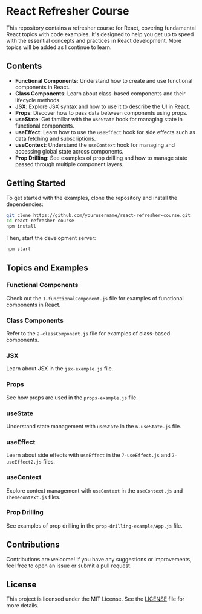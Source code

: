 
# React Refresher Course

This repository contains a refresher course for React, covering fundamental React topics with code examples. It's designed to help you get up to speed with the essential concepts and practices in React development. More topics will be added as I continue to learn.

## Contents

- **Functional Components**: Understand how to create and use functional components in React.
- **Class Components**: Learn about class-based components and their lifecycle methods.
- **JSX**: Explore JSX syntax and how to use it to describe the UI in React.
- **Props**: Discover how to pass data between components using props.
- **useState**: Get familiar with the `useState` hook for managing state in functional components.
- **useEffect**: Learn how to use the `useEffect` hook for side effects such as data fetching and subscriptions.
- **useContext**: Understand the `useContext` hook for managing and accessing global state across components.
- **Prop Drilling**: See examples of prop drilling and how to manage state passed through multiple component layers.

## Getting Started

To get started with the examples, clone the repository and install the dependencies:

```bash
git clone https://github.com/yourusername/react-refresher-course.git
cd react-refresher-course
npm install
```

Then, start the development server:

```bash
npm start
```

## Topics and Examples

### Functional Components

Check out the `1-functionalComponent.js` file for examples of functional components in React.

### Class Components

Refer to the `2-classComponent.js` file for examples of class-based components.

### JSX

Learn about JSX in the `jsx-example.js` file.

### Props

See how props are used in the `props-example.js` file.

### useState

Understand state management with `useState` in the `6-useState.js` file.

### useEffect

Learn about side effects with `useEffect` in the `7-useEffect.js` and `7-useEffect2.js` files.

### useContext

Explore context management with `useContext` in the `useContext.js` and `Themecontext.js` files.

### Prop Drilling

See examples of prop drilling in the `prop-drilling-example/App.js` file.

## Contributions

Contributions are welcome! If you have any suggestions or improvements, feel free to open an issue or submit a pull request.

## License

This project is licensed under the MIT License. See the [LICENSE](LICENSE) file for more details.
